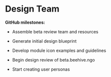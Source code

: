 # Design Team

**GitHub milestones:**

- Assemble beta review team and resources

- Generate initial design blueprint

- Develop module icon examples and guidelines

- Begin design review of beta.beehive.ngo

- Start creating user personas
